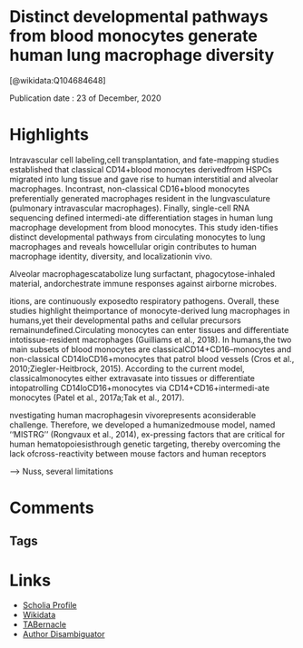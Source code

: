 
Distinct developmental pathways from blood monocytes generate human lung macrophage diversity
=============================================================================================
  
  [@wikidata:Q104684648]  
  
Publication date : 23 of December, 2020  

# Highlights

Intravascular cell labeling,cell transplantation, and fate-mapping studies established that classical CD14+blood monocytes derivedfrom HSPCs migrated into lung tissue and gave rise to human interstitial and alveolar macrophages. Incontrast, non-classical CD16+blood monocytes preferentially generated macrophages resident in the lungvasculature (pulmonary intravascular macrophages). Finally, single-cell RNA sequencing defined intermedi-ate differentiation stages in human lung macrophage development from blood monocytes. This study iden-tifies distinct developmental pathways from circulating monocytes to lung macrophages and reveals howcellular origin contributes to human macrophage identity, diversity, and localizationin vivo.

Alveolar macrophagescatabolize lung surfactant, phagocytose-inhaled material, andorchestrate immune responses against airborne microbes.

itions, are continuously exposedto respiratory pathogens. Overall, these studies highlight theimportance of monocyte-derived lung macrophages in humans,yet their developmental paths and cellular precursors remainundefined.Circulating monocytes can enter tissues and differentiate intotissue-resident macrophages (Guilliams et al., 2018). In humans,the two main subsets of blood monocytes are classicalCD14+CD16–monocytes  and  non-classical  CD14loCD16+monocytes that patrol blood vessels (Cros et al., 2010;Ziegler-Heitbrock, 2015). According to the current model, classicalmonocytes either extravasate into tissues or differentiate intopatrolling CD14loCD16+monocytes via CD14+CD16+intermedi-ate monocytes (Patel et al., 2017a;Tak et al., 2017). 

nvestigating human macrophagesin vivorepresents aconsiderable challenge. Therefore, we developed a humanizedmouse model, named ‘‘MISTRG’’ (Rongvaux et al., 2014), ex-pressing factors that are critical for human hematopoiesisthrough genetic targeting, thereby overcoming the lack ofcross-reactivity between mouse factors and human receptors

--> Nuss, several limitations


# Comments

## Tags

# Links
  
 * [Scholia Profile](https://scholia.toolforge.org/work/Q104684648)  
 * [Wikidata](https://www.wikidata.org/wiki/Q104684648)  
 * [TABernacle](https://tabernacle.toolforge.org/?#/tab/manual/Q104684648/P921%3BP4510)  
 * [Author Disambiguator](https://author-disambiguator.toolforge.org/work_item_oauth.php?id=Q104684648&batch_id=&match=1&author_list_id=&doit=Get+author+links+for+work)  
